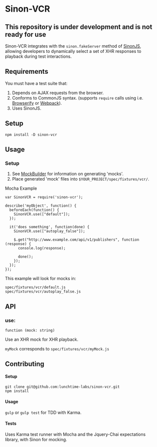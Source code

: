 # Sinon-VCR

## This repository is under development and is not ready for use

Sinon-VCR integrates with the `sinon.fakeServer` method of
[SinonJS](http://www.sinonjs.org), allowing developers to dynamically select
a set of XHR responses to playback during test interactions.

## Requirements

You must have a test suite that:

1. Depends on AJAX requests from the browser.
2. Conforms to CommonJS syntax. (supports `require` calls using i.e. [Browserify](http://browserify.org/)
   or [Webpack](https://webpack.github.io/)).
3. Uses SinonJS.

## Setup

`npm install -D sinon-vcr`

## Usage

### Setup

1. See [MockBuilder](https://github.com/andremalan/mockbuilder) for
   information on generating 'mocks'.
2. Place generated 'mock' files into `$YOUR_PROJECT/spec/fixtures/vcr/`.

Mocha Example

```
var SinonVCR = require('sinon-vcr');

describe('myObject', function() {
  beforeEach(function() {
    SinonVCR.use(["default"]);
  });

  it('does something', function(done) {
    SinonVCR.use(["autoplay_false"]);

    $.get("http://www.example.com/api/v1/publishers", function (response) {
      console.log(response);

      done();
    });
  });
});
```

This example will look for mocks in:

```
spec/fixtures/vcr/default.js
spec/fixtures/vcr/autoplay_false.js
```

## API

### use:
`function (mock: string)`

Use an XHR mock for XHR playback.

`myMock` corresponds to `spec/fixtures/vcr/myMock.js`

## Contributing

#### Setup

```
git clone git@github.com:lunchtime-labs/sinon-vcr.git
npm install
```

#### Usage

`gulp` or `gulp test` for TDD with Karma.

#### Tests

Uses Karma test runner with Mocha and the Jquery-Chai expectations library,
with Sinon for mocking.
